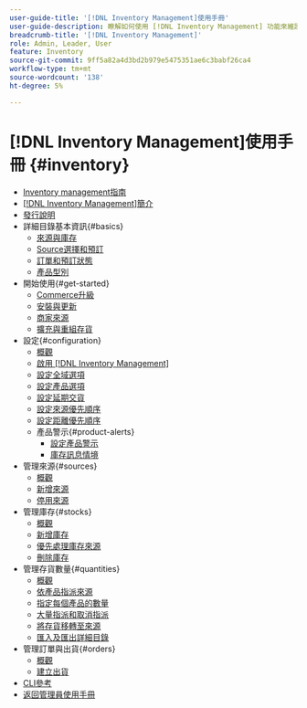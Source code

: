 ```yaml
---
user-guide-title: '[!DNL Inventory Management]使用手冊'
user-guide-description: 瞭解如何使用 [!DNL Inventory Management] 功能來維護銷售數量，並處理出貨以完成 [!DNL Commerce] 訂單。
breadcrumb-title: '[!DNL Inventory Management]'
role: Admin, Leader, User
feature: Inventory
source-git-commit: 9ff5a82a4d3bd2b979e5475351ae6c3babf26ca4
workflow-type: tm+mt
source-wordcount: '138'
ht-degree: 5%

---
```



# [!DNL Inventory Management]使用手冊 {#inventory}

- [Inventory management指南](guide-overview.md)
- [ [!DNL Inventory Management]簡介](introduction.md)
- [發行說明](release-notes.md)
- 詳細目錄基本資訊{#basics}
   - [來源與庫存](sources-stocks.md)
   - [Source選擇和預訂](selection-reservations.md)
   - [訂單和預訂狀態](order-status.md)
   - [產品型別](product-types.md)
- 開始使用{#get-started}
   - [Commerce升級](migrate.md)
   - [安裝與更新](install-update.md)
   - [商家來源](merchant-sourcing.md)
   - [擴充與重組存貨](expand-restructure.md)
- 設定{#configuration}
   - [概觀](configuration.md)
   - [啟用 [!DNL Inventory Management]](enable.md)
   - [設定全域選項](global-options.md)
   - [設定產品選項](product-options.md)
   - [設定延期交貨](backorders.md)
   - [設定來源優先順序](source-priority-algorithm.md)
   - [設定距離優先順序](distance-priority-algorithm.md)
   - 產品警示{#product-alerts}
      - [設定產品警示](alert-setup.md)
      - [庫存訊息情境](stock-messages.md)
- 管理來源{#sources}
   - [概觀](sources-manage.md)
   - [新增來源](sources-add.md)
   - [停用來源](sources-disable.md)
- 管理庫存{#stocks}
   - [概觀](stocks-manage.md)
   - [新增庫存](stocks-add.md)
   - [優先處理庫存來源](stocks-prioritize-sources.md)
   - [刪除庫存](stocks-delete.md)
- 管理存貨數量{#quantities}
   - [概觀](quantities-manage.md)
   - [依產品指派來源](sources-assign-per-product.md)
   - [指定每個產品的數量](quantities-assign-per-product.md)
   - [大量指派和取消指派](bulk-assignment.md)
   - [將存貨移轉至來源](inventory-transfer.md)
   - [匯入及匯出詳細目錄](inventory-import-export.md)
- 管理訂單與出貨{#orders}
   - [概觀](shipments.md)
   - [建立出貨](shipments-create.md)
- [CLI參考](cli.md)
- [返回管理員使用手冊](https://experienceleague.adobe.com/en/docs/commerce-admin/user-guides/home)

